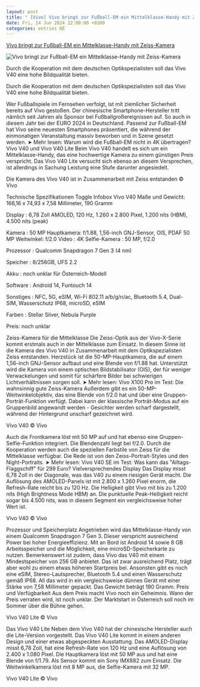 ```yaml
---
layout: post
title: " [Vivo] Vivo bringt zur Fußball-EM ein Mittelklasse-Handy mit Zeiss-Kamera"
date: Fri, 14 Jun 2024 22:00:00 +0200
categories: entries DE
---
```

[Vivo bringt zur Fußball-EM ein Mittelklasse-Handy mit Zeiss-Kamera](https://futurezone.at/produkte/vivo-v40-euro-2024-fussball-em-europameisterschaft-smartphone-zeiss-kamera-ausstattung/402913180)

![Vivo bringt zur Fußball-EM ein Mittelklasse-Handy mit Zeiss-Kamera](https://image.futurezone.at/images/facebook/8764174/vivo-v401.jpg)

Durch die Kooperation mit dem deutschen Optikspezialisten soll das Vivo V40 eine hohe Bildqualität bieten.

Durch die Kooperation mit dem deutschen Optikspezialisten soll das Vivo V40 eine hohe Bildqualität bieten.

Wer Fußballspiele im Fernsehen verfolgt, ist mit ziemlicher Sicherheit bereits auf Vivo gestoßen. Der chinesische Smartphone-Hersteller tritt nämlich seit Jahren als Sponsor bei Fußballgroßereignissen auf. So auch in diesem Jahr bei der EURO 2024 in Deutschland. Passend zur Fußball-EM hat Vivo seine neuesten Smartphones präsentiert, die während der einmonatigen Veranstaltung massiv beworben und in Szene gesetzt werden. ➤ Mehr lesen: Warum wird die Fußball-EM nicht in 4K übertragen? Vivo V40 und Vivo V40 Lite Beim Vivo V40 handelt es sich um ein Mittelklasse-Handy, das eine hochwertige Kamera zu einem günstigen Preis verspricht. Das Vivo V40 Lite versucht sich ebenso an diesem Versprechen, ist allerdings in Sachung Leistung eine Stufe darunter angesiedelt.

Die Kamera des Vivo V40 ist in Zusammenarbeit mit Zeiss entstanden © Vivo

Technische Spezifikationen Toggle Infobox Vivo V40 Maße und Gewicht: 166,16 x 74,93 x 7,58 Millimeter, 190 Gramm

Display : 6,78 Zoll AMOLED, 120 Hz, 1.260 x 2.800 Pixel, 1.200 nits (HBM), 4.500 nits (peak)

Kamera : 50 MP Hauptkamera: f/1.88, 1,56-inch GNJ-Sensor, OIS, PDAF 50 MP Weitwinkel: f/2.0 Video : 4K Selfie-Kamera : 50 MP, f/2.0

Prozessor : Qualcomm Snapdragon 7 Gen 3 (4 nm)

Speicher : 8/256GB, UFS 2.2

Akku : noch unklar für Österreich-Modell

Software : Android 14, Funtouch 14

Sonstiges : NFC, 5G, eSIM, Wi-Fi 802.11 a/b/g/n/ac, Bluetooth 5.4, Dual-SIM, Wasserschutz IP68, microSD, eSIM

Farben : Stellar Silver, Nebula Purple

Preis: noch unklar

Zeiss-Kamera für die Mittelklasse Die Zeiss-Optik aus der Vivo-X-Serie kommt erstmals auch in der Mittelklasse zum Einsatz. In diesem Sinne ist die Kamera des Vivo V40 in Zusammenarbeit mit dem Optikspezialisten Zeiss entstanden. Herzstück ist die 50-MP-Hauptkamera, die auf einem 1,56-inch GNJ-Sensor aufbaut und eine Blende von f/1.88 hat. Unterstützt wird die Kamera von einem optischen Bildstabilisator (OIS), der für weniger Verwackelungen und somit für schärfere Bilder bei schwierigen Lichtverhältnissen sorgen soll. ➤ Mehr lesen: Vivo X100 Pro im Test: Die wahnsinnig gute Zeiss-Kamera Außerdem gibt es ein 50-MP-Weitwinkelobjektiv, das eine Blende von f/2.0 hat und über eine Gruppen-Porträt-Funktion verfügt. Dabei kann der klassische Porträt-Modus auf ein Gruppenbild angewandt werden - Gesichter werden scharf dargestellt, während der Hintergrund unscharf gezeichnet wird.

Vivo V40 © Vivo

Auch die Frontkamera löst mit 50 MP auf und hat ebenso eine Gruppen-Selfie-Funktion integriert. Die Blendenzahl liegt bei f/2.0. Durch die Kooperation werden auch die speziellen Farbstile von Zeiss für die Mittelklasse verfügbar. Die Rede ist von den Zeiss-Portrait-Styles und den Night-Portraits. ➤ Mehr lesen: Vivo V40 SE im Test: Was kann das "Alltags-Flaggschiff" für 299 Euro? Vielversprechendes Display Das Display misst 6,78 Zoll in der Diagonale, was das V40 zu einem riesigen Gerät macht. Die Auflösung des AMOLED-Panels ist mit 2.800 x 1.260 Pixel enorm, die Refresh-Rate reicht bis zu 120 Hz. Die Helligkeit gibt Vivo mit bis zu 1.200 nits (High Brightness Mode HBM) an. Die punktuelle Peak-Helligkeit reicht sogar bis 4.500 nits, was in diesem Segment ein vergleichsweise hoher Wert ist.

Vivo V40 © Vivo

Prozessor und Speicherplatz Angetrieben wird das Mittelklasse-Handy von einem Qualcomm Snapdragon 7 Gen 3. Dieser verspricht ausreichend Power bei hoher Energieeffizienz. Mit an Bord ist Android 14 sowie 8 GB Arbeitsspeicher und die Möglichkeit, eine microSD-Speicherkarte zu nutzen. Bemerkenswert ist zudem, dass Vivo das V40 mit einem Mindestspeicher von 256 GB anbietet. Das ist zwar ausreichend Platz, trägt aber wohl zu einem etwas höheren Startpreis bei. Ansonsten gibt es noch eine eSIM, Stereo-Lautsprecher, Bluetooth 5.4 und einen Wasserschutz gemäß IP68. All das wird in ein vergleichsweise dünnes Gerät mit einer Stärke von 7,58 Millimeter gepackt. Das Gewicht beträgt 190 Gramm. Preis und Verfügbarkeit Aus dem Preis macht Vivo noch ein Geheimnis. Wann der Preis verraten wird, ist noch unklar. Der Marktstart in Österreich soll noch im Sommer über die Bühne gehen.

Vivo V40 Lite © Vivo

Das Vivo V40 Lite Neben dem Vivo V40 hat der chinesische Hersteller auch die Lite-Version vorgestellt. Das Vivo V40 Lite kommt in einem anderen Design und einer etwas abgespeckten Ausstattung. Das AMOLED-Display misst 6,78 Zoll, hat eine Refresh-Rate von 120 Hz und eine Auflösung von 2.400 x 1.080 Pixel. Die Hauptkamera löst mit 50 MP aus und hat eine Blende von f/1.79. Als Sensor kommt ein Sony IMX882 zum Einsatz. Die Weitwinkelkamera löst mit 8 MP aus, die Selfie-Kamera mit 32 MP.

Vivo V40 Lite © Vivo

